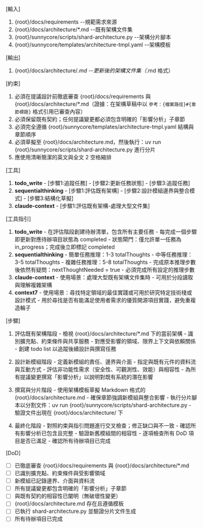 [輸入]
  1. {root}/docs/requirements --規範需求來源
  2. {root}/docs/architecture/*.md --既有架構文件集
  3. {root}/sunnycore/scripts/shard-architecture.py --架構分片腳本
  4. {root}/sunnycore/templates/architecture-tmpl.yaml --架構模板

[輸出]
  1. {root}/docs/architecture/*.md --更新後的架構文件集（*.md 格式）

[約束]
  1. 必須在提議設計前徹底審查 {root}/docs/requirements 與 {root}/docs/architecture/*.md（證據：在架構草稿中以 `參考：{檔案路徑}#{章節標題}` 格式引用已審查內容）
  2. 必須保留既有契約；任何提議變更都必須包含明確的「影響分析」子章節
  3. 必須完全遵循 {root}/sunnycore/templates/architecture-tmpl.yaml 結構與章節順序
  4. 必須草擬至 {root}/docs/architecture.md，然後執行：uv run {root}/sunnycore/scripts/shard-architecture.py 進行分片
  5. 應使用清晰簡潔的英文與全文 2 空格縮排

[工具]
  1. **todo_write**
    - [步驟1:追蹤任務]
    - [步驟2:更新任務狀態]
    - [步驟3:追蹤任務]
  2. **sequentialthinking**
    - [步驟1:評估既有架構]
    - [步驟2:設計模組邊界與整合模式]
    - [步驟3:結構化草擬]
  3. **claude-context**
    - [步驟1:評估既有架構-處理大型文件集]

[工具指引]
  1. **todo_write**
    - 在評估階段創建待辦清單，包含所有主要任務
    - 每完成一個步驟即更新對應待辦項目狀態為 completed
    - 狀態閘門：僅允許單一任務為 in_progress；完成後立即標記 completed
  2. **sequentialthinking**
    - 簡單任務推理：1-3 totalThoughts
    - 中等任務推理：3-5 totalThoughts
    - 複雜任務推理：5-8 totalThoughts
    - 完成原本推理步數後依然有疑問：nextThoughtNeeded = true
    - 必須完成所有設定的推理步數
  3. **claude-context**
    - 使用場景：處理大型既有架構文件集時
    - 可用於分段讀取與理解複雜架構
  4. **context7**
    - 使用場景：尋找特定領域的最佳實踐或可用於研究特定技術棧或設計模式
    - 用於尋找是否有能滿足使用者需求的優質開源項目實踐，避免重複造輪子

[步驟]
  1. 評估既有架構階段
    - 檢視 {root}/docs/architecture/*.md 下的當前架構
    - 識別擴充點、約束條件與共享服務
    - 對應受影響的領域、限界上下文與依賴關係
    - 創建 todo list 以追蹤後續設計與撰寫任務

  2. 設計新模組階段
    - 定義新模組的責任、邊界與介面
    - 指定與既有元件的資料流與互動方式
    - 評估非功能性需求（安全性、可觀測性、效能）與相容性
    - 為所有提議變更撰寫「影響分析」以說明對既有系統的潛在影響

  3. 撰寫與分片階段
    - 使用架構模板草擬 Markdown 格式的 {root}/docs/architecture.md
    - 確保章節強調新模組與整合影響
    - 執行分片腳本以分割文件：uv run {root}/sunnycore/scripts/shard-architecture.py
    - 驗證文件出現在 {root}/docs/architecture/ 下

  4. 最終化階段
    - 對照約束與指引問題進行交叉檢查；修正缺口與不一致
    - 確認所有影響分析已包含且完整
    - 驗證新舊模組間的相容性
    - 逐項檢查所有 DoD 項目是否已滿足
    - 確認所有待辦項目已完成

[DoD]
  - [ ] 已徹底審查 {root}/docs/requirements 與 {root}/docs/architecture/*.md
  - [ ] 已識別擴充點、約束條件與受影響領域
  - [ ] 新模組已記錄邊界、介面與資料流
  - [ ] 所有提議變更都包含明確的「影響分析」子章節
  - [ ] 與既有契約的相容性已闡明（無破壞性變更）
  - [ ] {root}/docs/architecture.md 存在且遵循模板
  - [ ] 已執行 shard-architecture.py 並驗證分片文件生成
  - [ ] 所有待辦項目已完成
